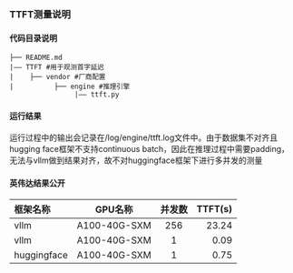 ### TTFT测量说明

#### 代码目录说明
```
├── README.md
|—— TTFT #用于观测首字延迟
|    ├── vendor #厂商配置
|          ├── engine #推理引擎
                |—— ttft.py

```
#### 运行结果
运行过程中的输出会记录在/log/engine/ttft.log文件中。由于数据集不对齐且hugging face框架不支持continuous batch，因此在推理过程中需要padding，无法与vllm做到结果对齐，故不对huggingface框架下进行多并发的测量
#### 英伟达结果公开
|框架名称 |GPU名称 |并发数 |TTFT(s) |
|  :--- | :---: | :---: | ---: |
|vllm |A100-40G-SXM |256 |23.24|
|vllm |A100-40G-SXM |1   |0.09|
|huggingface |A100-40G-SXM |1 |0.75|


